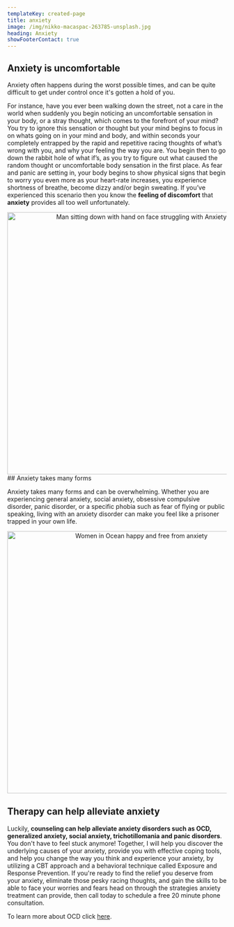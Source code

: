 ```yaml
---
templateKey: created-page
title: anxiety
image: /img/nikko-macaspac-263785-unsplash.jpg
heading: Anxiety
showFooterContact: true
---
```

## Anxiety is uncomfortable

Anxiety often happens during the worst possible times, and can be quite difficult to get under control once it's gotten a hold of you.

 For instance, have you ever been walking down the street, not a care in the world when suddenly you begin noticing an uncomfortable sensation in your body, or a stray thought, which comes to the forefront of your mind? You try to ignore this sensation or thought but your mind begins to focus in on whats going on in your mind and body, and within seconds your completely entrapped by the rapid and repetitive racing thoughts of what’s wrong with you, and why your feeling the way you are. You begin then to go down the rabbit hole of what if’s, as you try to figure out what caused the random thought or uncomfortable body sensation in the first place. As fear and panic are setting in, your body begins to show physical signs that begin to worry you even more as your heart-rate increases, you experience shortness of breathe, become dizzy and/or begin sweating. If you’ve experienced this scenario then you know the **feeling of discomfort** that **anxiety** provides all too well unfortunately. 

<div align="center">
  <img src="/img/ben-white-302160-unsplash.jpg" alt="Man sitting down with hand on face struggling with Anxiety" width="600" />
</div>
## Anxiety takes many forms

Anxiety takes many forms and can be overwhelming. Whether you are experiencing general anxiety, social anxiety, obsessive compulsive disorder, panic disorder, or a specific phobia such as fear of flying or public speaking, living with an anxiety disorder can make you feel like a prisoner trapped in your own life.

<div align="center">
  <img src="/img/rawpixel-315186-unsplash.jpg" alt="Women in Ocean happy and free from anxiety" width="600" />
</div>

## Therapy can help alleviate anxiety

Luckily, **counseling can help alleviate anxiety disorders such as OCD, generalized anxiety, social anxiety, trichotillomania and panic disorders**. You don't have to feel stuck anymore! Together, I will help you discover the underlying causes of your anxiety, provide you with effective coping tools, and help you change the way you think and experience your anxiety, by utilizing a CBT approach and a behavioral technique called Exposure and Response Prevention. If you're ready to find the relief you deserve from your anxiety, eliminate those pesky racing thoughts, and gain the skills to be able to face your worries and fears head on through the strategies anxiety treatment can provide, then call today to schedule a free 20 minute phone consultation.



To learn more about OCD click [here](malloriepotaznick.com/ocd).
